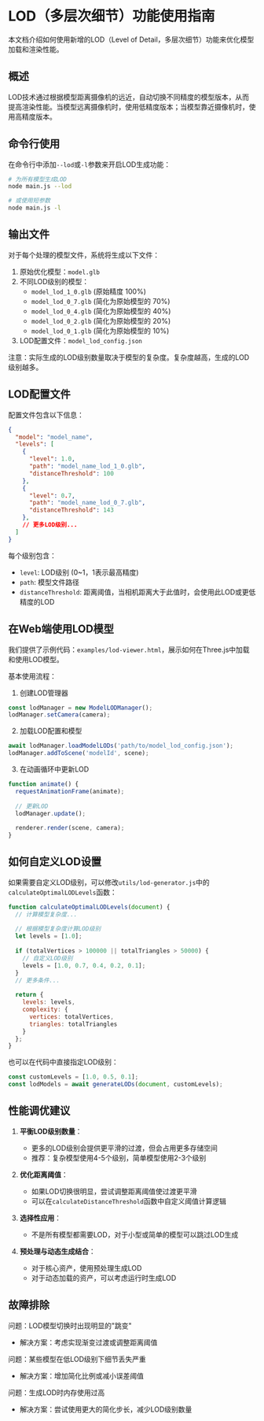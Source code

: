 # LOD（多层次细节）功能使用指南

本文档介绍如何使用新增的LOD（Level of Detail，多层次细节）功能来优化模型加载和渲染性能。

## 概述

LOD技术通过根据模型距离摄像机的远近，自动切换不同精度的模型版本，从而提高渲染性能。当模型远离摄像机时，使用低精度版本；当模型靠近摄像机时，使用高精度版本。

## 命令行使用

在命令行中添加`--lod`或`-l`参数来开启LOD生成功能：

```bash
# 为所有模型生成LOD
node main.js --lod

# 或使用短参数
node main.js -l
```

## 输出文件

对于每个处理的模型文件，系统将生成以下文件：

1. 原始优化模型：`model.glb`
2. 不同LOD级别的模型：
   - `model_lod_1_0.glb` (原始精度 100%)
   - `model_lod_0_7.glb` (简化为原始模型的 70%)
   - `model_lod_0_4.glb` (简化为原始模型的 40%)
   - `model_lod_0_2.glb` (简化为原始模型的 20%)
   - `model_lod_0_1.glb` (简化为原始模型的 10%)
3. LOD配置文件：`model_lod_config.json`

注意：实际生成的LOD级别数量取决于模型的复杂度。复杂度越高，生成的LOD级别越多。

## LOD配置文件

配置文件包含以下信息：

```json
{
  "model": "model_name",
  "levels": [
    {
      "level": 1.0,
      "path": "model_name_lod_1_0.glb",
      "distanceThreshold": 100
    },
    {
      "level": 0.7,
      "path": "model_name_lod_0_7.glb",
      "distanceThreshold": 143
    },
    // 更多LOD级别...
  ]
}
```

每个级别包含：
- `level`: LOD级别 (0~1，1表示最高精度)
- `path`: 模型文件路径
- `distanceThreshold`: 距离阈值，当相机距离大于此值时，会使用此LOD或更低精度的LOD

## 在Web端使用LOD模型

我们提供了示例代码：`examples/lod-viewer.html`，展示如何在Three.js中加载和使用LOD模型。

基本使用流程：

1. 创建LOD管理器
```javascript
const lodManager = new ModelLODManager();
lodManager.setCamera(camera);
```

2. 加载LOD配置和模型
```javascript
await lodManager.loadModelLODs('path/to/model_lod_config.json');
lodManager.addToScene('modelId', scene);
```

3. 在动画循环中更新LOD
```javascript
function animate() {
  requestAnimationFrame(animate);
  
  // 更新LOD
  lodManager.update();
  
  renderer.render(scene, camera);
}
```

## 如何自定义LOD设置

如果需要自定义LOD级别，可以修改`utils/lod-generator.js`中的`calculateOptimalLODLevels`函数：

```javascript
function calculateOptimalLODLevels(document) {
  // 计算模型复杂度...
  
  // 根据模型复杂度计算LOD级别
  let levels = [1.0];
  
  if (totalVertices > 100000 || totalTriangles > 50000) {
    // 自定义LOD级别
    levels = [1.0, 0.7, 0.4, 0.2, 0.1];
  } 
  // 更多条件...
  
  return {
    levels: levels,
    complexity: {
      vertices: totalVertices,
      triangles: totalTriangles
    }
  };
}
```

也可以在代码中直接指定LOD级别：

```javascript
const customLevels = [1.0, 0.5, 0.1];
const lodModels = await generateLODs(document, customLevels);
```

## 性能调优建议

1. **平衡LOD级别数量**：
   - 更多的LOD级别会提供更平滑的过渡，但会占用更多存储空间
   - 推荐：复杂模型使用4-5个级别，简单模型使用2-3个级别

2. **优化距离阈值**：
   - 如果LOD切换很明显，尝试调整距离阈值使过渡更平滑
   - 可以在`calculateDistanceThreshold`函数中自定义阈值计算逻辑

3. **选择性应用**：
   - 不是所有模型都需要LOD，对于小型或简单的模型可以跳过LOD生成

4. **预处理与动态生成结合**：
   - 对于核心资产，使用预处理生成LOD
   - 对于动态加载的资产，可以考虑运行时生成LOD

## 故障排除

问题：LOD模型切换时出现明显的"跳变"
- 解决方案：考虑实现渐变过渡或调整距离阈值

问题：某些模型在低LOD级别下细节丢失严重
- 解决方案：增加简化比例或减小误差阈值

问题：生成LOD时内存使用过高
- 解决方案：尝试使用更大的简化步长，减少LOD级别数量 